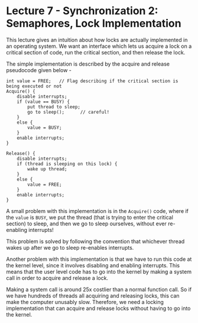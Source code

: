 # Lecture 7 - Synchronization 2: Semaphores, Lock Implementation
This lecture gives an intuition about how locks are actually implemented in an operating
system. We want an interface which lets us acquire a lock on a critical section of code,
run the critical section, and then release the lock. 

The simple implementation is described by the acquire and release pseudocode given below -

```
int value = FREE;   // Flag describing if the critical section is being executed or not
Acquire() {
    disable interrupts;
    if (value == BUSY) {
        put thread to sleep;
        go to sleep();      // careful!
    }
    else {
        value = BUSY;
    }
    enable interrupts;
}

Release() {
    disable interrupts;
    if (thread is sleeping on this lock) {
        wake up thread;
    }
    else {
        value = FREE;
    }
    enable interrupts;
}
```

A small problem with this implementation is in the `Acquire()` code, where if the `value` is `BUSY`,
we put the thread (that is trying to enter the critical section) to sleep, and then we go
to sleep ourselves, without ever re-enabling interrupts!

This problem is solved by following the convention that whichever thread wakes up after we go to 
sleep re-enables interrupts.

Another problem with this implementation is that we have to run this code at the kernel level,
since it involves disabling and enabling interrupts. This means that the user level code
has to go into the kernel by making a system call in order to acquire and release a lock.

Making a system call is around 25x costlier than a normal function call. So if we have hundreds
of threads all acquiring and releasing locks, this can make the computer unusably slow. Therefore,
we need a locking implementation that can acquire and release locks without having to go into the
kernel.